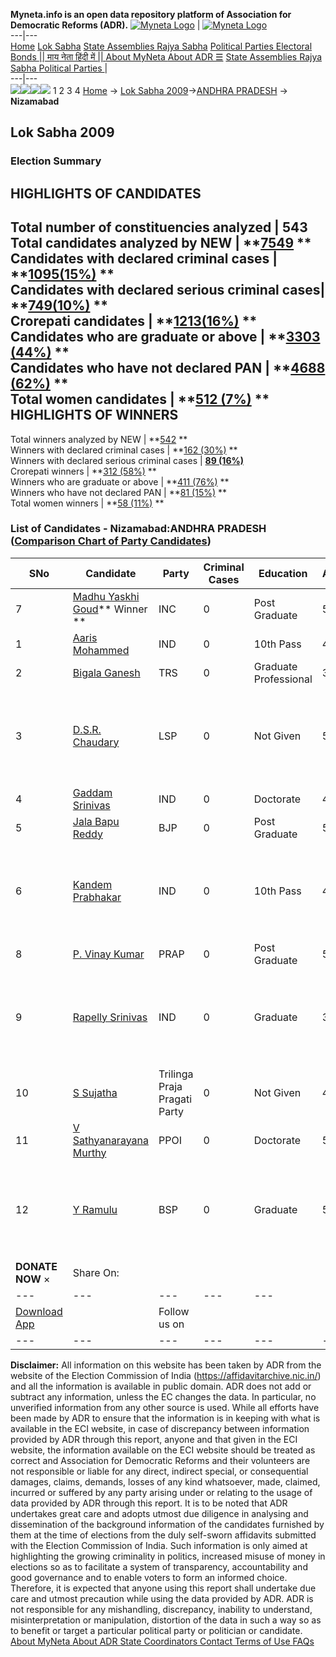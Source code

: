 **Myneta.info is an open data repository platform of Association for Democratic Reforms (ADR).**
[![Myneta Logo](https://www.myneta.info/lib/img/myneta-logo.png)](https://www.myneta.info/) | [![Myneta Logo](https://www.myneta.info/lib/img/adr-logo.png)](https://adrindia.org)  
---|---  
[Home](https://www.myneta.info/) [Lok Sabha](https://www.myneta.info/#ls "Lok Sabha") [ State Assemblies ](https://www.myneta.info/#sa "State Assemblies") [Rajya Sabha](https://www.myneta.info/#rs "Rajya Sabha") [Political Parties ](https://www.myneta.info/party "Political Parties") [ Electoral Bonds ](https://www.myneta.info/electoral_bonds "Electoral Bonds") [ || माय नेता हिंदी में || ](https://translate.google.co.in/translate?prev=hp&hl=en&js=y&u=www.myneta.info&sl=en&tl=hi&history_state0=) [ About MyNeta ](https://adrindia.org/content/about-myneta) [ About ADR ](https://adrindia.org/about-adr/who-we-are) [☰](javascript:void\(0\))
[ State Assemblies ](https://www.myneta.info/#sa "State Assemblies") [ Rajya Sabha ](https://www.myneta.info/#rs "Rajya Sabha") [ Political Parties ](https://www.myneta.info/party "Political Parties")
|   
---|---  
![](https://www.myneta.info/lib/img/banner/banner-1.png)![](https://www.myneta.info/lib/img/banner/banner-2.png)![](https://www.myneta.info/lib/img/banner/banner-3.png)![](https://www.myneta.info/lib/img/banner/banner-4.png)
1  2  3  4 
[Home](https://www.myneta.info/) → [Lok Sabha 2009](https://www.myneta.info/ls2009/)→[ANDHRA PRADESH](https://www.myneta.info/ls2009/index.php?action=show_constituencies&state_id=1) → **Nizamabad**
### 
## Lok Sabha 2009
###  Election Summary 
HIGHLIGHTS OF CANDIDATES  
---  
Total number of constituencies analyzed |  543   
Total candidates analyzed by NEW | **[7549](https://www.myneta.info/ls2009/index.php?action=summary&subAction=candidates_analyzed&sort=candidate#summary) **  
Candidates with declared criminal cases | **[1095(15%)](https://www.myneta.info/ls2009/index.php?action=summary&subAction=crime&sort=candidate#summary) **  
Candidates with declared serious criminal cases| **[749(10%)](https://www.myneta.info/ls2009/index.php?action=summary&subAction=serious_crime&sort=candidate#summary) **  
Crorepati candidates | **[1213(16%)](https://www.myneta.info/ls2009/index.php?action=summary&subAction=crorepati&sort=candidate#summary) **  
Candidates who are graduate or above | **[3303 (44%)](https://www.myneta.info/ls2009/index.php?action=summary&subAction=education&sort=candidate#summary) **  
Candidates who have not declared PAN | **[4688 (62%)](https://www.myneta.info/ls2009/index.php?action=summary&subAction=without_pan&sort=candidate#summary) **  
Total women candidates | **[512 (7%)](https://www.myneta.info/ls2009/index.php?action=summary&subAction=women_candidate&sort=candidate#summary) **  
HIGHLIGHTS OF WINNERS  
---  
Total winners analyzed by NEW | **[542](https://www.myneta.info/ls2009/index.php?action=summary&subAction=winner_analyzed&sort=candidate#summary) **  
Winners with declared criminal cases | **[162 (30%)](https://www.myneta.info/ls2009/index.php?action=summary&subAction=winner_crime&sort=candidate#summary) **  
Winners with declared serious criminal cases | **[89 (16%)](https://www.myneta.info/ls2009/index.php?action=summary&subAction=winner_serious_crime&sort=candidate#summary)**  
Crorepati winners | **[312 (58%)](https://www.myneta.info/ls2009/index.php?action=summary&subAction=winner_crorepati&sort=candidate#summary) **  
Winners who are graduate or above | **[411 (76%)](https://www.myneta.info/ls2009/index.php?action=summary&subAction=winner_education&sort=candidate#summary) **  
Winners who have not declared PAN | **[81 (15%)](https://www.myneta.info/ls2009/index.php?action=summary&subAction=winner_without_pan&sort=candidate#summary) **  
Total women winners | **[58 (11%)](https://www.myneta.info/ls2009/index.php?action=summary&subAction=winner_women&sort=candidate#summary) **  
### List of Candidates - Nizamabad:ANDHRA PRADESH ([Comparison Chart of Party Candidates](https://www.myneta.info/ls2009/comparisonchart.php?constituency_id=4))
SNo | Candidate| Party| Criminal Cases| Education| Age| Total Assets| Liabilities  
---|---|---|---|---|---|---|---  
7  | [Madhu Yaskhi Goud](https://www.myneta.info/ls2009/candidate.php?candidate_id=461)** Winner ** | INC | 0 | Post Graduate| 50 | Rs 11,91,08,338 ~ 11 Crore+ | Rs 1,54,22,084 ~ 1 Crore+  
1  | [Aaris Mohammed](https://www.myneta.info/ls2009/candidate.php?candidate_id=16) | IND | 0 | 10th Pass| 46 | Rs 16,554 ~ 16 Thou+ | Rs 0 ~   
2  | [Bigala Ganesh](https://www.myneta.info/ls2009/candidate.php?candidate_id=517) | TRS | 0 | Graduate Professional| 39 | Rs 3,87,99,851 ~ 3 Crore+ | Rs 4,22,292 ~ 4 Lacs+  
3  | [D.S.R. Chaudary](https://www.myneta.info/ls2009/candidate.php?candidate_id=519) | LSP | 0 | Not Given| 52 | ![](https://myneta.info/image_v2.php?myneta_folder=ls2009&candidate_id=519&col=ta) | ![](https://myneta.info/image_v2.php?myneta_folder=ls2009&candidate_id=519&col=lia)  
4  | [Gaddam Srinivas](https://www.myneta.info/ls2009/candidate.php?candidate_id=1023) | IND | 0 | Doctorate| 47 | Rs 1,14,37,000 ~ 1 Crore+ | Rs 0 ~   
5  | [Jala Bapu Reddy](https://www.myneta.info/ls2009/candidate.php?candidate_id=462) | BJP | 0 | Post Graduate| 59 | Rs 70,89,760 ~ 70 Lacs+ | Rs 0 ~   
6  | [Kandem Prabhakar](https://www.myneta.info/ls2009/candidate.php?candidate_id=20) | IND | 0 | 10th Pass| 44 | ![](https://myneta.info/image_v2.php?myneta_folder=ls2009&candidate_id=20&col=ta) | ![](https://myneta.info/image_v2.php?myneta_folder=ls2009&candidate_id=20&col=lia)  
8  | [P. Vinay Kumar](https://www.myneta.info/ls2009/candidate.php?candidate_id=518) | PRAP | 0 | Post Graduate| 51 | Rs 18,32,08,378 ~ 18 Crore+ | Rs 68,550 ~ 68 Thou+  
9  | [Rapelly Srinivas](https://www.myneta.info/ls2009/candidate.php?candidate_id=1024) | IND | 0 | Graduate| 34 | ![](https://myneta.info/image_v2.php?myneta_folder=ls2009&candidate_id=1024&col=ta) | ![](https://myneta.info/image_v2.php?myneta_folder=ls2009&candidate_id=1024&col=lia)  
10  | [S Sujatha](https://www.myneta.info/ls2009/candidate.php?candidate_id=1022) | Trilinga Praja Pragati Party | 0 | Not Given| 43 | Nil | Rs 4,000 ~ 4 Thou+  
11  | [V Sathyanarayana Murthy](https://www.myneta.info/ls2009/candidate.php?candidate_id=1021) | PPOI | 0 | Doctorate| 51 | Rs 94,35,000 ~ 94 Lacs+ | Rs 7,62,315 ~ 7 Lacs+  
12  | [Y Ramulu](https://www.myneta.info/ls2009/candidate.php?candidate_id=1020) | BSP | 0 | Graduate| 53 | ![](https://myneta.info/image_v2.php?myneta_folder=ls2009&candidate_id=1020&col=ta) | ![](https://myneta.info/image_v2.php?myneta_folder=ls2009&candidate_id=1020&col=lia)  
|  **DONATE NOW** × |  Share On:  | [](https://api.whatsapp.com/send?text=https%3A%2F%2Fmyneta.info%2Fpunjab2022%2Findex.php%3Faction%3Dshow_constituencies%26state_id%3D19) | [](https://www.facebook.com/sharer/sharer.php?u=https%3A%2F%2Fmyneta.info%2Fpunjab2022%2Findex.php%3Faction%3Dshow_constituencies%26state_id%3D19) | [](https://twitter.com/share?url=https%3A%2F%2Fmyneta.info%2Fpunjab2022%2Findex.php%3Faction%3Dshow_constituencies%26state_id%3D19)  
---|---|---|---|---  
| [ Download App ](https://play.google.com/store/apps/details?id=com.webrosoft.myneta1&pcampaignid=pcampaignidMKT-Other-global-all-co-prtnr-py-PartBadge-Mar2515-1) | [](https://play.google.com/store/apps/details?id=com.webrosoft.myneta1&pcampaignid=pcampaignidMKT-Other-global-all-co-prtnr-py-PartBadge-Mar2515-1) |  Follow us on  | [](https://www.facebook.com/adrindia.org/) | [](https://twitter.com/adrspeaks) | [](https://groups.google.com/g/national-election-watch?hl=en&pli=1) | [](https://www.instagram.com/adrspeaks/) | [](https://www.youtube.com/user/adrspeaks) | [](https://sharechat.com/profile/adrspeaks)  
---|---|---|---|---|---|---|---|---  
**Disclaimer:** All information on this website has been taken by ADR from the website of the Election Commission of India (https://affidavitarchive.nic.in/) and all the information is available in public domain. ADR does not add or subtract any information, unless the EC changes the data. In particular, no unverified information from any other source is used. While all efforts have been made by ADR to ensure that the information is in keeping with what is available in the ECI website, in case of discrepancy between information provided by ADR through this report, anyone and that given in the ECI website, the information available on the ECI website should be treated as correct and Association for Democratic Reforms and their volunteers are not responsible or liable for any direct, indirect special, or consequential damages, claims, demands, losses of any kind whatsoever, made, claimed, incurred or suffered by any party arising under or relating to the usage of data provided by ADR through this report. It is to be noted that ADR undertakes great care and adopts utmost due diligence in analysing and dissemination of the background information of the candidates furnished by them at the time of elections from the duly self-sworn affidavits submitted with the Election Commission of India. Such information is only aimed at highlighting the growing criminality in politics, increased misuse of money in elections so as to facilitate a system of transparency, accountability and good governance and to enable voters to form an informed choice. Therefore, it is expected that anyone using this report shall undertake due care and utmost precaution while using the data provided by ADR. ADR is not responsible for any mishandling, discrepancy, inability to understand, misinterpretation or manipulation, distortion of the data in such a way so as to benefit or target a particular political party or politician or candidate. 
[ About MyNeta ](https://adrindia.org/content/about-myneta) [ About ADR ](https://adrindia.org/about-adr/who-we-are) [ State Coordinators ](https://adrindia.org/about-adr/state-coordinators) [ Contact ](https://adrindia.org/contact-us) [ Terms of Use ](https://adrindia.org/content/adr-terms-use) [ FAQs ](https://adrindia.org/content/faqs)
